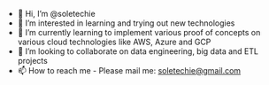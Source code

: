 - 👋 Hi, I’m @soletechie
- 👀 I’m interested in learning and trying out new technologies
- 🌱 I’m currently learning to implement various proof of concepts on various cloud technologies like AWS,  Azure and GCP
- 💞️ I’m looking to collaborate on data engineering, big data and ETL projects
- 📫 How to reach me - Please mail me: soletechie@gmail.com

<!---
soletechie/soletechie is a ✨ special ✨ repository because its `README.md` (this file) appears on your GitHub profile.
You can click the Preview link to take a look at your changes.
--->
